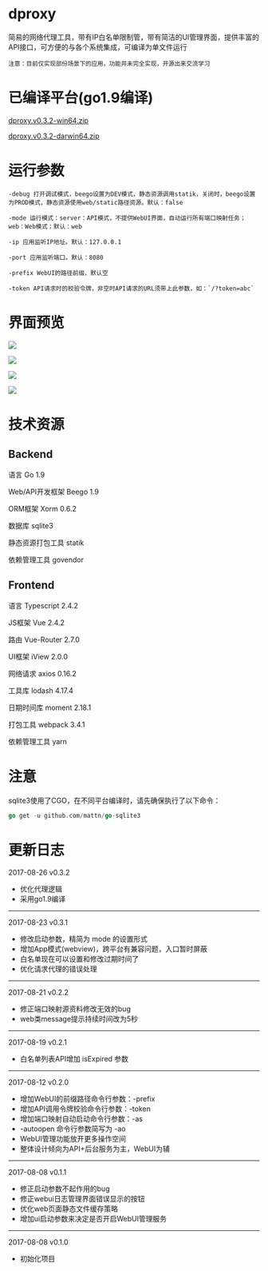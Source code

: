 # dproxy

简易的网络代理工具，带有IP白名单限制管，带有简洁的UI管理界面，提供丰富的API接口，可方便的与各个系统集成，可编译为单文件运行

`注意：目前仅实现部份场景下的应用，功能并未完全实现，开源出来交流学习`

# 已编译平台(go1.9编译)

[dproxy.v0.3.2-win64.zip](https://gitee.com/zaaksam/dproxy/attach_files/download?i=92441&u=http%3A%2F%2Ffiles.git.oschina.net%2Fgroup1%2FM00%2F01%2FC4%2FPaAvDFmgyzmAdNz8AI2NkJJek4w645.zip%3Ftoken%3D9e708713ce15ec3742dbb2fd03d8d331%26ts%3D1503710010%26attname%3Ddproxy.v0.3.2-win64.zip)

[dproxy.v0.3.2-darwin64.zip](https://gitee.com/zaaksam/dproxy/attach_files/download?i=92440&u=http%3A%2F%2Ffiles.git.oschina.net%2Fgroup1%2FM00%2F01%2FC4%2FPaAvDFmgyl2AfgPCAJs9F6U9POg114.zip%3Ftoken%3Da0ce4f9e35db771524a51cd7289bbc98%26ts%3D1503710010%26attname%3Ddproxy.v0.3.2-darwin64.zip)


# 运行参数

```
-debug 打开调试模式，beego设置为DEV模式，静态资源调用statik，关闭时，beego设置为PROD模式，静态资源使用web/static路径资源。默认：false

-mode 运行模式：server：API模式，不提供WebUI界面，自动运行所有端口映射任务；web：Web模式；默认：web

-ip 应用监听IP地址。默认：127.0.0.1

-port 应用监听端口。默认：8080

-prefix WebUI的路径前缀，默认空

-token API请求时的校验令牌，非空时API请求的URL须带上此参数，如：`/?token=abc`
```

# 界面预览

![](http://git.oschina.net/zaaksam/dproxy/attach_files/download?i=89952&u=http%3A%2F%2Ffiles.git.oschina.net%2Fgroup1%2FM00%2F01%2FA6%2FPaAvDFmJdUiANn77AAEfwxkjjsI886.png%3Ftoken%3D49dc2684cf356f1a51f522042e86245a%26ts%3D1502533216%26attname%3Dportmap.png)

![](http://git.oschina.net/zaaksam/dproxy/attach_files/download?i=89953&u=http%3A%2F%2Ffiles.git.oschina.net%2Fgroup1%2FM00%2F01%2FA6%2FPaAvDFmJdViAOjEfAAC0dKxZmo4230.png%3Ftoken%3D848e73a93bac218decca2378fb08a0bb%26ts%3D1502533216%26attname%3Dwhitelist.png)

![](http://git.oschina.net/zaaksam/dproxy/attach_files/download?i=89954&u=http%3A%2F%2Ffiles.git.oschina.net%2Fgroup1%2FM00%2F01%2FA6%2FPaAvDFmJdWOABwLKAAEDyxfwF6c412.png%3Ftoken%3Daf7eb35b608885c4b448261dd7610bb7%26ts%3D1502533216%26attname%3Dlog.png)

![](http://git.oschina.net/zaaksam/dproxy/attach_files/download?i=89955&u=http%3A%2F%2Ffiles.git.oschina.net%2Fgroup1%2FM00%2F01%2FA6%2FPaAvDFmJdW-AUgTEAAC0zMqe6dI445.png%3Ftoken%3Daf6f3fd0c2065e82efac837617f55bd6%26ts%3D1502533216%26attname%3Ddoc.png)

# 技术资源

## Backend

语言 Go 1.9

Web/API开发框架 Beego 1.9

ORM框架 Xorm 0.6.2

数据库 sqlite3

静态资源打包工具 statik

依赖管理工具 govendor

## Frontend

语言 Typescript 2.4.2

JS框架 Vue 2.4.2

路由 Vue-Router 2.7.0

UI框架 iView 2.0.0

网络请求 axios 0.16.2

工具库 lodash 4.17.4

日期时间库 moment 2.18.1

打包工具 webpack 3.4.1

依赖管理工具 yarn

# 注意

sqlite3使用了CGO，在不同平台编译时，请先确保执行了以下命令：

```go
go get -u github.com/mattn/go-sqlite3
```

# 更新日志

2017-08-26 v0.3.2

* 优化代理逻辑
* 采用go1.9编译

---

2017-08-23 v0.3.1

* 修改启动参数，精简为 mode 的设置形式
* 增加App模式(webview)，跨平台有兼容问题，入口暂时屏蔽
* 白名单现在可以设置和修改过期时间了
* 优化请求代理的错误处理

---

2017-08-21 v0.2.2

* 修正端口映射源资料修改无效的bug
* web类message提示持续时间改为5秒

---

2017-08-19 v0.2.1

* 白名单列表API增加 isExpired 参数

---

2017-08-12 v0.2.0

* 增加WebUI的前缀路径命令行参数：-prefix
* 增加API调用令牌校验命令行参数：-token
* 增加端口映射自动启动命令行参数：-as
* -autoopen 命令行参数简写为 -ao
* WebUI管理功能放开更多操作空间
* 整体设计倾向为API+后台服务为主，WebUI为辅

---

2017-08-08 v0.1.1

* 修正启动参数不起作用的bug
* 修正webui日志管理界面错误显示的按钮
* 优化web页面静态文件缓存策略
* 增加ui启动参数来决定是否开启WebUI管理服务

---

2017-08-08 v0.1.0

* 初始化项目